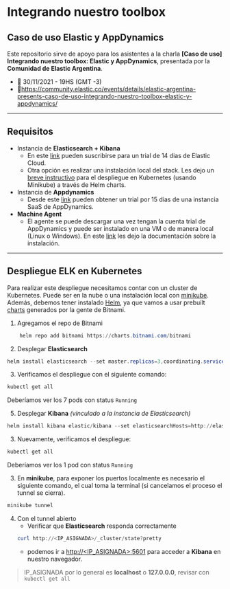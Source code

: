 # Integrando nuestro toolbox
## Caso de uso Elastic y AppDynamics


Este repositorio sirve de apoyo para los asistentes a la charla **[Caso de uso] Integrando nuestro toolbox: Elastic y AppDynamics**, presentada por la **Comunidad de Elastic Argentina**.

- 📅 30/11/2021 - 19HS (GMT -3)
- 🔗https://community.elastic.co/events/details/elastic-argentina-presents-caso-de-uso-integrando-nuestro-toolbox-elastic-y-appdynamics/

---
## Requisitos

- Instancia de **Elasticsearch + Kibana**
	- En este [link](https://www.elastic.co/es/cloud/elasticsearch-service/signup) pueden suscribirse para un trial de 14 dias de Elastic Cloud.
	- Otra opción es realizar una instalación local del stack. Les dejo un [breve instructivo](#despliegue-elk-en-kubernetes) para el despliegue en Kubernetes (usando Minikube) a través de Helm charts.
- Instancia de **Appdynamics**
	- Desde este [link](https://www.appdynamics.com/free-trial/) pueden obtener un trial por 15 dias de una instancia SaaS de AppDynamics.
- **Machine Agent**
	- El agente se puede descargar una vez tengan la cuenta trial de AppDynamics y puede ser instalado en una VM o de manera local (Linux o Windows). En este [link](https://docs.appdynamics.com/21.2/en/infrastructure-visibility/machine-agent/install-the-machine-agent) les dejo la documentación sobre la instalación.

---

## Despliegue ELK en Kubernetes

Para realizar este despliegue necesitamos contar con un cluster de Kubernetes. Puede ser en la nube o una instalación local con [minikube](https://minikube.sigs.k8s.io/docs/). Además, debemos tener instalado [Helm](https://helm.sh/), ya que vamos a usar prebuilt [charts](https://github.com/bitnami/charts/tree/master/bitnami/elasticsearch) generados por la gente de Bitnami.

1.  Agregamos el repo de Bitnami
```powershell
    helm repo add bitnami https://charts.bitnami.com/bitnami
```

2.  Desplegar **Elasticsearch**

```powershell
helm install elasticsearch --set master.replicas=3,coordinating.service.type=LoadBalancer bitnami/elasticsearch
```
3. Verificamos el despliegue con el siguiente comando:

```powershell
kubectl get all
```
Deberíamos ver los 7 pods con status `Running`

5.  Desplegar **Kibana** *(vinculado a la instancia de Elasticsearch)*

```powershell
helm install kibana elastic/kibana --set elasticsearchHosts=http://elasticsearch-coordinating-only:9200 --set service.type=LoadBalancer
```

3. Nuevamente, verificamos el despliegue:

```powershell
kubectl get all
```
Deberíamos ver los 1 pod con status `Running`

3.  En **minikube**, para exponer los puertos localmente es necesario el siguiente comando, el cual toma la terminal (si cancelamos el proceso el tunnel se cierra).

```powershell
minikube tunnel
```

4.  Con el tunnel abierto
	- Verificar que **Elasticsearch** responda correctamente
	 ```powershell
	curl http://<IP_ASIGNADA>/_cluster/state?pretty
	```
	- podemos ir a [http://<IP_ASIGNADA>:5601](http://%3CIP_ASIGNADA%3E:5601)  para acceder a **Kibana** en nuestro navegador.

> IP_ASIGNADA por lo general es **localhost** o **127.0.0.0**, revisar con `kubectl get all`





